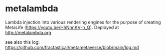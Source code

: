 # metalambda


Lambda injection into various rendering engines for the purpose of creating MetaLife (https://youtu.be/HhNnnKV-h_Q). Deployed at http://metalambda.org



see also this log: https://github.com/fractastical/metametaverse/blob/main/log.md
